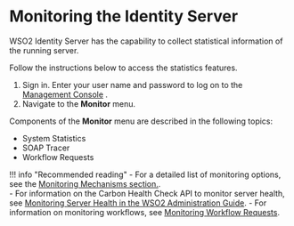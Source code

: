 # Monitoring the Identity Server

WSO2 Identity Server has the capability to collect statistical information of the
running server.

Follow the instructions below to access the statistics features.

1.  Sign in. Enter your user name and password to log on to the
    [Management Console](../../setup/getting-started-with-the-management-console)
    .
2.  Navigate to the **Monitor** menu.

Components of the **Monitor** menu are described in the following
topics:

-   System Statistics
-   SOAP Tracer
-   Workflow Requests

!!! info "Recommended reading" 
    -   For a detailed list of monitoring options, see the [Monitoring Mechanisms section.](../../administer/monitoring-mechanisms).       
    -   For information on the Carbon Health Check API to monitor server health, see [Monitoring Server Health in the WSO2 Administration Guide](../../administer/monitoring-server-health). 
    -   For information on monitoring workflows, see [Monitoring Workflow Requests](../../learn/monitoring-workflow-requests).
